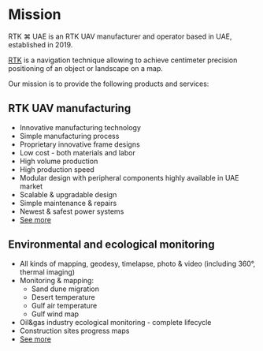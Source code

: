 # Mission

RTK ⌘ UAE is an RTK UAV manufacturer and operator based in UAE, established in 2019.

[RTK](https://en.wikipedia.org/wiki/Real-time_kinematic) is a navigation technique allowing to achieve centimeter 
precision positioning of an object or landscape on a map. 

Our mission is to provide the following products and services:

## RTK UAV manufacturing
  * Innovative manufacturing technology
  * Simple manufacturing process
  * Proprietary innovative frame designs
  * Low cost - both materials and labor
  * High volume production
  * High production speed
  * Modular design with peripheral components highly available in UAE market
  * Scalable & upgradable design
  * Simple maintenance & repairs
  * Newest & safest power systems 
  * [See more](/products)

## Environmental and ecological monitoring
  * All kinds of mapping, geodesy, timelapse, photo & video (including 360°, thermal imaging)
  * Monitoring & mapping:
    * Sand dune migration
    * Desert temperature
    * Gulf air temperature
    * Gulf wind map
  * Oil&gas industry ecological monitoring - complete lifecycle
  * Construction sites progress maps
  * [See more](/services)